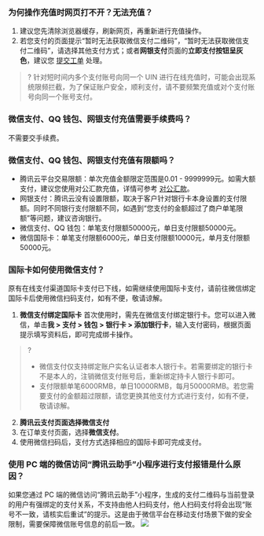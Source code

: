 ### 为何操作充值时网页打不开？无法充值？

1. 建议您先清除浏览器缓存，刷新网页，再重新进行充值操作。
2. 若您支付的页面提示“暂时无法获取微信支付二维码”，“暂时无法获取微信支付二维码”，请选择其他支付方式；或者**网银支付**页面的**立即支付按钮呈灰色**，建议您 [提交工单](https://console.cloud.tencent.com/workorder/category) 处理。

>? 针对短时间内多个支付账号向同一个 UIN 进行在线充值时，可能会出现系统限频拦截，为了保证账户安全，顺利支付，请不要频繁充值或对个支付账号向同一个账号支付。
>

### 微信支付、QQ 钱包、网银支付充值需要手续费吗？

不需要交手续费。

### 微信支付、QQ 钱包、网银支付充值有限额吗？

- 腾讯云平台交易限额：单次充值金额限定范围是0.01 - 9999999元。如需大额支付，建议您使用对公汇款充值，详情可参考 [对公汇款](https://cloud.tencent.com/document/product/555/9901)。
- 网银支付：腾讯云没有设置限额，取决于客户针对银行卡本身设置的支付限额。同时不同银行支付限额不同，如遇到“您支付的金额超过了商户单笔限额”等问题，建议咨询银行。
- 微信支付、QQ 钱包：单笔支付限额50000元，单日支付限额50000元。
- 微信国际卡：单笔支付限额6000元，单日支付限额10000元，单月支付限额50000元。

### 国际卡如何使用微信支付？

原有在线支付渠道国际卡支付已下线，如需继续使用国际卡支付，请前往微信绑定国际卡后使用微信扫码支付，如有不便，敬请谅解。

1. **微信支付绑定国际卡**
首次使用时，需先在微信支付绑定银行卡。您可以进入微信，单击**我 > 支付 > 钱包 > 银行卡 > 添加银行卡**，输入支付密码，根据页面提示填写资料后，即可完成绑卡操作。
>? 
> - 微信支付仅支持绑定账户实名认证者本人银行卡。若需要绑定的银行卡不是本人的，注销微信支付账号后，重新绑定持卡人银行卡即可。
> - 支付限额单笔6000RMB，单日10000RMB，每月50000RMB。若您需要支付的金额超过限额，请您更换其他支付方式进行支付，如有不便，敬请谅解。
> 
2. **腾讯云支付页面选择微信支付**
 1. 在订单支付页面，选择**微信支付**。
 2. 使用微信扫码后，支付方式选择相应的国际卡即可完成支付。
 
### 使用 PC 端的微信访问“腾讯云助手”小程序进行支付报错是什么原因？

如果您通过 PC 端的微信访问“腾讯云助手”小程序，生成的支付二维码与当前登录的用户有强绑定的支付关系，不支持由他人扫码支付，他人扫码支付将会出现“账号不一致，请核实后重试”的提示。这是由于微信平台在移动支付场景下做的安全限制，需要保障微信账号信息的前后一致。
![](https://qcloudimg.tencent-cloud.cn/raw/7bab107f4ea920849351bb8b8b589ff7.png)
